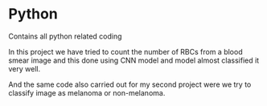 # Python
Contains all python related coding 

In this project we have tried to count the number of RBCs from a blood smear image and this done using CNN model and model almost classified it very well.

And the same code also carried out for my second project were we try to classify image as melanoma or non-melanoma.
